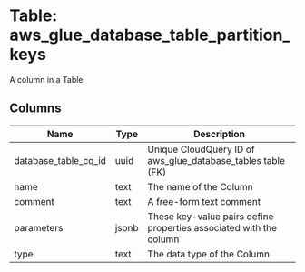 
# Table: aws_glue_database_table_partition_keys
A column in a Table
## Columns
| Name        | Type           | Description  |
| ------------- | ------------- | -----  |
|database_table_cq_id|uuid|Unique CloudQuery ID of aws_glue_database_tables table (FK)|
|name|text|The name of the Column|
|comment|text|A free-form text comment|
|parameters|jsonb|These key-value pairs define properties associated with the column|
|type|text|The data type of the Column|
